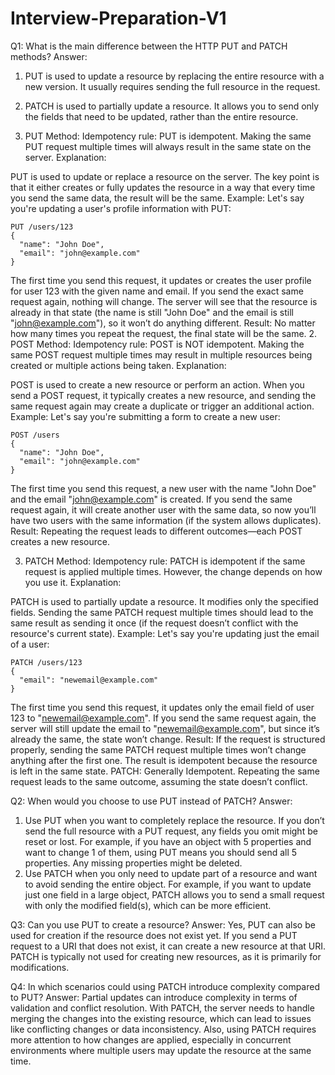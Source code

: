 # Interview-Preparation-V1
Q1: What is the main difference between the HTTP PUT and PATCH methods?
Answer:
1. PUT is used to update a resource by replacing the entire resource with a new version. It usually requires sending the full resource in the request.
2. PATCH is used to partially update a resource. It allows you to send only the fields that need to be updated, rather than the entire resource.

1. PUT Method:
Idempotency rule: PUT is idempotent. Making the same PUT request multiple times will always result in the same state on the server.
Explanation:

PUT is used to update or replace a resource on the server. The key point is that it either creates or fully updates the resource in a way that every time you send the same data, the result will be the same.
Example: Let's say you're updating a user's profile information with PUT:

    PUT /users/123
    {
      "name": "John Doe",
      "email": "john@example.com"
    }

The first time you send this request, it updates or creates the user profile for user 123 with the given name and email.
If you send the exact same request again, nothing will change. The server will see that the resource is already in that state (the name is still "John Doe" and the email is still "john@example.com"), so it won’t do anything different.
Result: No matter how many times you repeat the request, the final state will be the same.
2. POST Method:
Idempotency rule: POST is NOT idempotent. Making the same POST request multiple times may result in multiple resources being created or multiple actions being taken.
Explanation:

POST is used to create a new resource or perform an action. When you send a POST request, it typically creates a new resource, and sending the same request again may create a duplicate or trigger an additional action.
Example: Let's say you're submitting a form to create a new user:

    POST /users
    {
      "name": "John Doe",
      "email": "john@example.com"
    }
The first time you send this request, a new user with the name "John Doe" and the email "john@example.com" is created.
If you send the same request again, it will create another user with the same data, so now you’ll have two users with the same information (if the system allows duplicates).
Result: Repeating the request leads to different outcomes—each POST creates a new resource.

3. PATCH Method:
Idempotency rule: PATCH is idempotent if the same request is applied multiple times. However, the change depends on how you use it.
Explanation:

PATCH is used to partially update a resource. It modifies only the specified fields. Sending the same PATCH request multiple times should lead to the same result as sending it once (if the request doesn’t conflict with the resource's current state).
Example: Let's say you're updating just the email of a user:
    
    PATCH /users/123
    {
      "email": "newemail@example.com"
    }

The first time you send this request, it updates only the email field of user 123 to "newemail@example.com".
If you send the same request again, the server will still update the email to "newemail@example.com", but since it’s already the same, the state won’t change.
Result: If the request is structured properly, sending the same PATCH request multiple times won’t change anything after the first one. The result is idempotent because the resource is left in the same state.
PATCH: Generally Idempotent. Repeating the same request leads to the same outcome, assuming the state doesn’t conflict.

Q2: When would you choose to use PUT instead of PATCH?
Answer:
1. Use PUT when you want to completely replace the resource. If you don’t send the full resource with a PUT request, any fields you omit might be reset or lost.
For example, if you have an object with 5 properties and want to change 1 of them, using PUT means you should send all 5 properties. Any missing properties might be deleted.
2. Use PATCH when you only need to update part of a resource and want to avoid sending the entire object.
For example, if you want to update just one field in a large object, PATCH allows you to send a small request with only the modified field(s), which can be more efficient.

Q3: Can you use PUT to create a resource?
Answer:
Yes, PUT can also be used for creation if the resource does not exist yet. If you send a PUT request to a URI that does not exist, it can create a new resource at that URI.
PATCH is typically not used for creating new resources, as it is primarily for modifications.

Q4: In which scenarios could using PATCH introduce complexity compared to PUT?
Answer:
Partial updates can introduce complexity in terms of validation and conflict resolution. With PATCH, the server needs to handle merging the changes into the existing resource, which can lead to issues like conflicting changes or data inconsistency.
Also, using PATCH requires more attention to how changes are applied, especially in concurrent environments where multiple users may update the resource at the same time.
